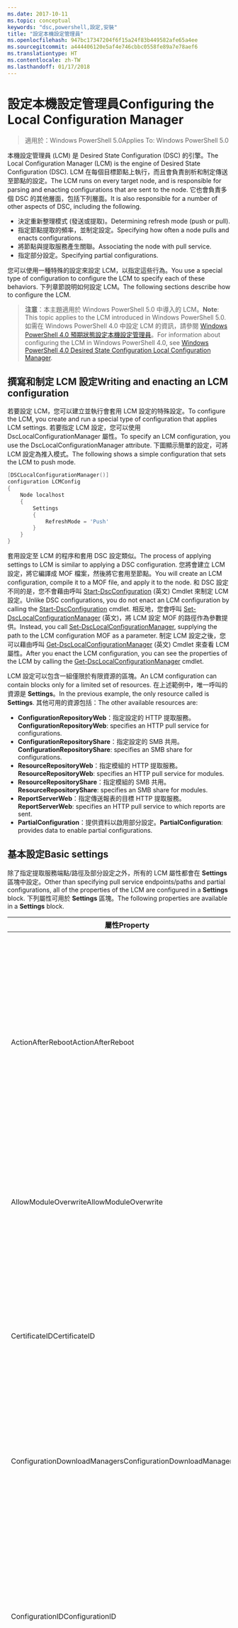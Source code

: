 ```yaml
---
ms.date: 2017-10-11
ms.topic: conceptual
keywords: "dsc,powershell,設定,安裝"
title: "設定本機設定管理員"
ms.openlocfilehash: 947bc17347204f6f15a24f83b449582afe65a4ee
ms.sourcegitcommit: a444406120e5af4e746cbbc0558fe89a7e78aef6
ms.translationtype: HT
ms.contentlocale: zh-TW
ms.lasthandoff: 01/17/2018
---
```

# <a name="configuring-the-local-configuration-manager"></a><span data-ttu-id="0868c-103">設定本機設定管理員</span><span class="sxs-lookup"><span data-stu-id="0868c-103">Configuring the Local Configuration Manager</span></span>

> <span data-ttu-id="0868c-104">適用於：Windows PowerShell 5.0</span><span class="sxs-lookup"><span data-stu-id="0868c-104">Applies To: Windows PowerShell 5.0</span></span>

<span data-ttu-id="0868c-105">本機設定管理員 (LCM) 是 Desired State Configuration (DSC) 的引擎。</span><span class="sxs-lookup"><span data-stu-id="0868c-105">The Local Configuration Manager (LCM) is the engine of Desired State Configuration (DSC).</span></span>
<span data-ttu-id="0868c-106">LCM 在每個目標節點上執行，而且會負責剖析和制定傳送至節點的設定。</span><span class="sxs-lookup"><span data-stu-id="0868c-106">The LCM runs on every target node, and is responsible for parsing and enacting configurations that are sent to the node.</span></span>
<span data-ttu-id="0868c-107">它也會負責多個 DSC 的其他層面，包括下列層面。</span><span class="sxs-lookup"><span data-stu-id="0868c-107">It is also responsible for a number of other aspects of DSC, including the following.</span></span>

- <span data-ttu-id="0868c-108">決定重新整理模式 (發送或提取)。</span><span class="sxs-lookup"><span data-stu-id="0868c-108">Determining refresh mode (push or pull).</span></span>
- <span data-ttu-id="0868c-109">指定節點提取的頻率，並制定設定。</span><span class="sxs-lookup"><span data-stu-id="0868c-109">Specifying how often a node pulls and enacts configurations.</span></span>
- <span data-ttu-id="0868c-110">將節點與提取服務產生關聯。</span><span class="sxs-lookup"><span data-stu-id="0868c-110">Associating the node with pull service.</span></span>
- <span data-ttu-id="0868c-111">指定部分設定。</span><span class="sxs-lookup"><span data-stu-id="0868c-111">Specifying partial configurations.</span></span>

<span data-ttu-id="0868c-112">您可以使用一種特殊的設定來設定 LCM，以指定這些行為。</span><span class="sxs-lookup"><span data-stu-id="0868c-112">You use a special type of configuration to configure the LCM to specify each of these behaviors.</span></span>
<span data-ttu-id="0868c-113">下列章節說明如何設定 LCM。</span><span class="sxs-lookup"><span data-stu-id="0868c-113">The following sections describe how to configure the LCM.</span></span>

> <span data-ttu-id="0868c-114">**注意**：本主題適用於 Windows PowerShell 5.0 中導入的 LCM。</span><span class="sxs-lookup"><span data-stu-id="0868c-114">**Note**: This topic applies to the LCM introduced in Windows PowerShell 5.0.</span></span>
<span data-ttu-id="0868c-115">如需在 Windows PowerShell 4.0 中設定 LCM 的資訊，請參閱 [Windows PowerShell 4.0 預期狀態設定本機設定管理員](metaconfig4.md)。</span><span class="sxs-lookup"><span data-stu-id="0868c-115">For information about configuring the LCM in Windows PowerShell 4.0, see [Windows PowerShell 4.0 Desired State Configuration Local Configuration Manager](metaconfig4.md).</span></span>

## <a name="writing-and-enacting-an-lcm-configuration"></a><span data-ttu-id="0868c-116">撰寫和制定 LCM 設定</span><span class="sxs-lookup"><span data-stu-id="0868c-116">Writing and enacting an LCM configuration</span></span>

<span data-ttu-id="0868c-117">若要設定 LCM，您可以建立並執行會套用 LCM 設定的特殊設定。</span><span class="sxs-lookup"><span data-stu-id="0868c-117">To configure the LCM, you create and run a special type of configuration that applies LCM settings.</span></span>
<span data-ttu-id="0868c-118">若要指定 LCM 設定，您可以使用 DscLocalConfigurationManager 屬性。</span><span class="sxs-lookup"><span data-stu-id="0868c-118">To specify an LCM configuration, you use the DscLocalConfigurationManager attribute.</span></span>
<span data-ttu-id="0868c-119">下圖顯示簡單的設定，可將 LCM 設定為推入模式。</span><span class="sxs-lookup"><span data-stu-id="0868c-119">The following shows a simple configuration that sets the LCM to push mode.</span></span>

```powershell
[DSCLocalConfigurationManager()]
configuration LCMConfig
{
    Node localhost
    {
        Settings
        {
            RefreshMode = 'Push'
        }
    }
}
```

<span data-ttu-id="0868c-120">套用設定至 LCM 的程序和套用 DSC 設定類似。</span><span class="sxs-lookup"><span data-stu-id="0868c-120">The process of applying settings to LCM is similar to applying a DSC configuration.</span></span>
<span data-ttu-id="0868c-121">您將會建立 LCM 設定，將它編譯成 MOF 檔案，然後將它套用至節點。</span><span class="sxs-lookup"><span data-stu-id="0868c-121">You will create an LCM configuration, compile it to a MOF file, and apply it to the node.</span></span>
<span data-ttu-id="0868c-122">和 DSC 設定不同的是，您不會藉由呼叫 [Start-DscConfiguration](https://technet.microsoft.com/en-us/library/dn521623.aspx) \(英文\) Cmdlet 來制定 LCM 設定。</span><span class="sxs-lookup"><span data-stu-id="0868c-122">Unlike DSC configurations, you do not enact an LCM configuration by calling the [Start-DscConfiguration](https://technet.microsoft.com/en-us/library/dn521623.aspx) cmdlet.</span></span>
<span data-ttu-id="0868c-123">相反地，您會呼叫 [Set-DscLocalConfigurationManager](https://technet.microsoft.com/en-us/library/dn521621.aspx) \(英文\)，將 LCM 設定 MOF 的路徑作為參數提供。</span><span class="sxs-lookup"><span data-stu-id="0868c-123">Instead, you call [Set-DscLocalConfigurationManager](https://technet.microsoft.com/en-us/library/dn521621.aspx), supplying the path to the LCM configuration MOF as a parameter.</span></span>
<span data-ttu-id="0868c-124">制定 LCM 設定之後，您可以藉由呼叫 [Get-DscLocalConfigurationManager](https://technet.microsoft.com/en-us/library/dn407378.aspx) \(英文\) Cmdlet 來查看 LCM 屬性。</span><span class="sxs-lookup"><span data-stu-id="0868c-124">After you enact the LCM configuration, you can see the properties of the LCM by calling the [Get-DscLocalConfigurationManager](https://technet.microsoft.com/en-us/library/dn407378.aspx) cmdlet.</span></span>

<span data-ttu-id="0868c-125">LCM 設定可以包含一組僅限於有限資源的區塊。</span><span class="sxs-lookup"><span data-stu-id="0868c-125">An LCM configuration can contain blocks only for a limited set of resources.</span></span>
<span data-ttu-id="0868c-126">在上述範例中，唯一呼叫的資源是 **Settings**。</span><span class="sxs-lookup"><span data-stu-id="0868c-126">In the previous example, the only resource called is **Settings**.</span></span>
<span data-ttu-id="0868c-127">其他可用的資源包括：</span><span class="sxs-lookup"><span data-stu-id="0868c-127">The other available resources are:</span></span>

* <span data-ttu-id="0868c-128">**ConfigurationRepositoryWeb**：指定設定的 HTTP 提取服務。</span><span class="sxs-lookup"><span data-stu-id="0868c-128">**ConfigurationRepositoryWeb**: specifies an HTTP pull service for configurations.</span></span>
* <span data-ttu-id="0868c-129">**ConfigurationRepositoryShare**：指定設定的 SMB 共用。</span><span class="sxs-lookup"><span data-stu-id="0868c-129">**ConfigurationRepositoryShare**: specifies an SMB share for configurations.</span></span>
* <span data-ttu-id="0868c-130">**ResourceRepositoryWeb**：指定模組的 HTTP 提取服務。</span><span class="sxs-lookup"><span data-stu-id="0868c-130">**ResourceRepositoryWeb**: specifies an HTTP pull service for modules.</span></span>
* <span data-ttu-id="0868c-131">**ResourceRepositoryShare**：指定模組的 SMB 共用。</span><span class="sxs-lookup"><span data-stu-id="0868c-131">**ResourceRepositoryShare**: specifies an SMB share for modules.</span></span>
* <span data-ttu-id="0868c-132">**ReportServerWeb**：指定傳送報表的目標 HTTP 提取服務。</span><span class="sxs-lookup"><span data-stu-id="0868c-132">**ReportServerWeb**: specifies an HTTP pull service to which reports are sent.</span></span>
* <span data-ttu-id="0868c-133">**PartialConfiguration**：提供資料以啟用部分設定。</span><span class="sxs-lookup"><span data-stu-id="0868c-133">**PartialConfiguration**: provides data to enable partial configurations.</span></span>

## <a name="basic-settings"></a><span data-ttu-id="0868c-134">基本設定</span><span class="sxs-lookup"><span data-stu-id="0868c-134">Basic settings</span></span>

<span data-ttu-id="0868c-135">除了指定提取服務端點/路徑及部分設定之外，所有的 LCM 屬性都會在 **Settings** 區塊中設定。</span><span class="sxs-lookup"><span data-stu-id="0868c-135">Other than specifying pull service endpoints/paths and partial configurations, all of the properties of the LCM are configured in a **Settings** block.</span></span>
<span data-ttu-id="0868c-136">下列屬性可用於 **Settings** 區塊。</span><span class="sxs-lookup"><span data-stu-id="0868c-136">The following properties are available in a **Settings** block.</span></span>

|  <span data-ttu-id="0868c-137">屬性</span><span class="sxs-lookup"><span data-stu-id="0868c-137">Property</span></span>  |  <span data-ttu-id="0868c-138">類型</span><span class="sxs-lookup"><span data-stu-id="0868c-138">Type</span></span>  |  <span data-ttu-id="0868c-139">描述</span><span class="sxs-lookup"><span data-stu-id="0868c-139">Description</span></span>   |
|----------- |------- |--------------- |
| <span data-ttu-id="0868c-140">ActionAfterReboot</span><span class="sxs-lookup"><span data-stu-id="0868c-140">ActionAfterReboot</span></span>| <span data-ttu-id="0868c-141">字串</span><span class="sxs-lookup"><span data-stu-id="0868c-141">string</span></span>| <span data-ttu-id="0868c-142">指定套用設定期間在重新開機後的動作。</span><span class="sxs-lookup"><span data-stu-id="0868c-142">Specifies what happens after a reboot during the application of a configuration.</span></span> <span data-ttu-id="0868c-143">可能的值為 __"ContinueConfiguration"__ 和 __"StopConfiguration"__。</span><span class="sxs-lookup"><span data-stu-id="0868c-143">The possible values are __"ContinueConfiguration"__ and __"StopConfiguration"__.</span></span> <ul><li> <span data-ttu-id="0868c-144">__ContinueConfiguration__︰機器重新開機後繼續套用目前的設定。</span><span class="sxs-lookup"><span data-stu-id="0868c-144">__ContinueConfiguration__: Continue applying the current configuration after machine reboot.</span></span> <span data-ttu-id="0868c-145">這是預設值</span><span class="sxs-lookup"><span data-stu-id="0868c-145">This is the default value</span></span></li><li><span data-ttu-id="0868c-146">__StopConfiguration__：機器重新開機後停止目前的設定。</span><span class="sxs-lookup"><span data-stu-id="0868c-146">__StopConfiguration__: Stop the current configuration after machine reboot.</span></span></li></ul>|
| <span data-ttu-id="0868c-147">AllowModuleOverwrite</span><span class="sxs-lookup"><span data-stu-id="0868c-147">AllowModuleOverwrite</span></span>| <span data-ttu-id="0868c-148">bool</span><span class="sxs-lookup"><span data-stu-id="0868c-148">bool</span></span>| <span data-ttu-id="0868c-149">若允許以自提取服務下載的新設定覆寫目標節點上的舊設定，即為 __$TRUE__。</span><span class="sxs-lookup"><span data-stu-id="0868c-149">__$TRUE__ if new configurations downloaded from the pull service are allowed to overwrite the old ones on the target node.</span></span> <span data-ttu-id="0868c-150">否則為 $FALSE。</span><span class="sxs-lookup"><span data-stu-id="0868c-150">Otherwise, $FALSE.</span></span>|
| <span data-ttu-id="0868c-151">CertificateID</span><span class="sxs-lookup"><span data-stu-id="0868c-151">CertificateID</span></span>| <span data-ttu-id="0868c-152">字串</span><span class="sxs-lookup"><span data-stu-id="0868c-152">string</span></span>| <span data-ttu-id="0868c-153">憑證指紋，用來保護在設定中傳遞的憑證。</span><span class="sxs-lookup"><span data-stu-id="0868c-153">The thumbprint of a certificate used to secure credentials passed in a configuration.</span></span> <span data-ttu-id="0868c-154">如需詳細資訊，請參閱 [Want to secure credentials in Windows PowerShell Desired State Configuration (需要保護 Windows PowerShell 預期狀態設定的憑證嗎？)](http://blogs.msdn.com/b/powershell/archive/2014/01/31/want-to-secure-credentials-in-windows-powershell-desired-state-configuration.aspx)。</span><span class="sxs-lookup"><span data-stu-id="0868c-154">For more information see [Want to secure credentials in Windows PowerShell Desired State Configuration](http://blogs.msdn.com/b/powershell/archive/2014/01/31/want-to-secure-credentials-in-windows-powershell-desired-state-configuration.aspx)?.</span></span> <br> <span data-ttu-id="0868c-155">__注意：__若使用 Azure 自動化 DSC 提取服務，系統會自動管理此設定。</span><span class="sxs-lookup"><span data-stu-id="0868c-155">__Note:__ this is managed automatically if using Azure Automation DSC pull service.</span></span>|
| <span data-ttu-id="0868c-156">ConfigurationDownloadManagers</span><span class="sxs-lookup"><span data-stu-id="0868c-156">ConfigurationDownloadManagers</span></span>| <span data-ttu-id="0868c-157">CimInstance[]</span><span class="sxs-lookup"><span data-stu-id="0868c-157">CimInstance[]</span></span>| <span data-ttu-id="0868c-158">已過時。</span><span class="sxs-lookup"><span data-stu-id="0868c-158">Obsolete.</span></span> <span data-ttu-id="0868c-159">使用 __ConfigurationRepositoryWeb__ 和 __ConfigurationRepositoryShare__ 區塊來定義設定提取服務端點。</span><span class="sxs-lookup"><span data-stu-id="0868c-159">Use __ConfigurationRepositoryWeb__ and __ConfigurationRepositoryShare__ blocks to define configuration pull service endpoints.</span></span>|
| <span data-ttu-id="0868c-160">ConfigurationID</span><span class="sxs-lookup"><span data-stu-id="0868c-160">ConfigurationID</span></span>| <span data-ttu-id="0868c-161">字串</span><span class="sxs-lookup"><span data-stu-id="0868c-161">string</span></span>| <span data-ttu-id="0868c-162">用於與較舊提取服務版本之間的回溯相容性。</span><span class="sxs-lookup"><span data-stu-id="0868c-162">For backwards compatibility with older pull service versions.</span></span> <span data-ttu-id="0868c-163">識別要從提取服務取得之設定檔的 GUID。</span><span class="sxs-lookup"><span data-stu-id="0868c-163">A GUID that identifies the configuration file to get from a pull service.</span></span> <span data-ttu-id="0868c-164">如果設定 MOF 的名稱為 ConfigurationID.mof，節點將會在提取服務上提取設定。</span><span class="sxs-lookup"><span data-stu-id="0868c-164">The node will pull configurations on the pull service if the name of the configuration MOF is named ConfigurationID.mof.</span></span><br> <span data-ttu-id="0868c-165">__注意：__如果您設定此屬性，使用 __RegistrationKey__ 向提取服務註冊節點將會無法運作。</span><span class="sxs-lookup"><span data-stu-id="0868c-165">__Note:__ If you set this property, registering the node with a pull service by using __RegistrationKey__ does not work.</span></span> <span data-ttu-id="0868c-166">如需詳細資訊，請參閱[以設定名稱設定提取用戶端](pullClientConfigNames.md)。</span><span class="sxs-lookup"><span data-stu-id="0868c-166">For more information, see [Setting up a pull client with configuration names](pullClientConfigNames.md).</span></span>|
| <span data-ttu-id="0868c-167">ConfigurationMode</span><span class="sxs-lookup"><span data-stu-id="0868c-167">ConfigurationMode</span></span>| <span data-ttu-id="0868c-168">字串</span><span class="sxs-lookup"><span data-stu-id="0868c-168">string</span></span> | <span data-ttu-id="0868c-169">指定 LCM 實際上如何將設定套用至目標節點。</span><span class="sxs-lookup"><span data-stu-id="0868c-169">Specifies how the LCM actually applies the configuration to the target nodes.</span></span> <span data-ttu-id="0868c-170">可能的值為 __"ApplyOnly"__、__"ApplyandMonitior"__ 和 __"ApplyandAutoCorrect"__。</span><span class="sxs-lookup"><span data-stu-id="0868c-170">Possible values are __"ApplyOnly"__,__"ApplyandMonitior"__, and __"ApplyandAutoCorrect"__.</span></span> <ul><li><span data-ttu-id="0868c-171">__ApplyOnly__：DSC 會套用設定，並且不執行任何進一步的動作，除非有新的設定推送至目標節點，或是從服務提取新的設定。</span><span class="sxs-lookup"><span data-stu-id="0868c-171">__ApplyOnly__: DSC applies the configuration and does nothing further unless a new configuration is pushed to the target node or when a new configuration is pulled from a service.</span></span> <span data-ttu-id="0868c-172">第一次套用新設定之後，DSC 不會檢查與先前設定狀態的偏離。</span><span class="sxs-lookup"><span data-stu-id="0868c-172">After initial application of a new configuration, DSC does not check for drift from a previously configured state.</span></span> <span data-ttu-id="0868c-173">請注意，在 __ApplyOnly__ 生效之前，DSC 不斷嘗試套用此組態，直到成功為止 。</span><span class="sxs-lookup"><span data-stu-id="0868c-173">Note that DSC will attempt to apply the configuration until it is successful before __ApplyOnly__ takes effect.</span></span> </li><li> <span data-ttu-id="0868c-174">__ApplyAndMonitor__：這是預設值。</span><span class="sxs-lookup"><span data-stu-id="0868c-174">__ApplyAndMonitor__: This is the default value.</span></span> <span data-ttu-id="0868c-175">LCM 適用於任何新的設定。</span><span class="sxs-lookup"><span data-stu-id="0868c-175">The LCM applies any new configurations.</span></span> <span data-ttu-id="0868c-176">第一次套用新設定之後，如果目標節點偏離預期狀態，則 DSC 會回報記錄中的差異。</span><span class="sxs-lookup"><span data-stu-id="0868c-176">After initial application of a new configuration, if the target node drifts from the desired state, DSC reports the discrepancy in logs.</span></span> <span data-ttu-id="0868c-177">請注意，在 __ApplyAndMonitor__ 生效之前，DSC 不斷嘗試套用此組態，直到成功為止 。</span><span class="sxs-lookup"><span data-stu-id="0868c-177">Note that DSC will attempt to apply the configuration until it is successful before __ApplyAndMonitor__ takes effect.</span></span></li><li><span data-ttu-id="0868c-178">__ApplyAndAutoCorrect__：DSC 會套用任何新的設定。</span><span class="sxs-lookup"><span data-stu-id="0868c-178">__ApplyAndAutoCorrect__: DSC applies any new configurations.</span></span> <span data-ttu-id="0868c-179">第一次套用新設定之後，如果目標節點偏離預期狀態，則 DSC 會報告記錄檔中的差異，然後重新套用目前設定。</span><span class="sxs-lookup"><span data-stu-id="0868c-179">After initial application of a new configuration, if the target node drifts from the desired state, DSC reports the discrepancy in logs, and then re-applies the current configuration.</span></span></li></ul>|
| <span data-ttu-id="0868c-180">ConfigurationModeFrequencyMins</span><span class="sxs-lookup"><span data-stu-id="0868c-180">ConfigurationModeFrequencyMins</span></span>| <span data-ttu-id="0868c-181">UInt32</span><span class="sxs-lookup"><span data-stu-id="0868c-181">UInt32</span></span>| <span data-ttu-id="0868c-182">檢查並套用目前設定的頻率 (以分鐘為單位)。</span><span class="sxs-lookup"><span data-stu-id="0868c-182">How often, in minutes, the current configuration is checked and applied.</span></span> <span data-ttu-id="0868c-183">如果 ConfigurationMode 屬性設定為 ApplyOnly，就會忽略這個屬性。</span><span class="sxs-lookup"><span data-stu-id="0868c-183">This property is ignored if the ConfigurationMode property is set to ApplyOnly.</span></span> <span data-ttu-id="0868c-184">預設值為 15。</span><span class="sxs-lookup"><span data-stu-id="0868c-184">The default value is 15.</span></span>|
| <span data-ttu-id="0868c-185">DebugMode</span><span class="sxs-lookup"><span data-stu-id="0868c-185">DebugMode</span></span>| <span data-ttu-id="0868c-186">字串</span><span class="sxs-lookup"><span data-stu-id="0868c-186">string</span></span>| <span data-ttu-id="0868c-187">可能的值為 __None__、__ForceModuleImport__ 和 __All__。</span><span class="sxs-lookup"><span data-stu-id="0868c-187">Possible values are __None__, __ForceModuleImport__, and __All__.</span></span> <ul><li><span data-ttu-id="0868c-188">設為 __None__ 會使用快取資源。</span><span class="sxs-lookup"><span data-stu-id="0868c-188">Set to __None__ to use cached resources.</span></span> <span data-ttu-id="0868c-189">這是預設，而且應該用於實際執行的案例。</span><span class="sxs-lookup"><span data-stu-id="0868c-189">This is the default and should be used in production scenarios.</span></span></li><li><span data-ttu-id="0868c-190">設為 __ForceModuleImport__，會導致 LCM 重新載入任何 DSC 資源模組，即使先前已載入這些模組並已快取。</span><span class="sxs-lookup"><span data-stu-id="0868c-190">Setting to __ForceModuleImport__, causes the LCM to reload any DSC resource modules, even if they have been previously loaded and cached.</span></span> <span data-ttu-id="0868c-191">這會影響 DSC 作業的效能，因為每個模組會在使用時重新載入。</span><span class="sxs-lookup"><span data-stu-id="0868c-191">This impacts the performance of DSC operations as each module is reloaded on use.</span></span> <span data-ttu-id="0868c-192">通常會在為資源偵錯時使用此值</span><span class="sxs-lookup"><span data-stu-id="0868c-192">Typically you would use this value while debugging a resource</span></span></li><li><span data-ttu-id="0868c-193">在這一版本中，__All__ 與 __ForceModuleImport__ 相同</span><span class="sxs-lookup"><span data-stu-id="0868c-193">In this release, __All__ is same as __ForceModuleImport__</span></span></li></ul> |
| <span data-ttu-id="0868c-194">RebootNodeIfNeeded</span><span class="sxs-lookup"><span data-stu-id="0868c-194">RebootNodeIfNeeded</span></span>| <span data-ttu-id="0868c-195">bool</span><span class="sxs-lookup"><span data-stu-id="0868c-195">bool</span></span>| <span data-ttu-id="0868c-196">在套用需要重新開機的設定之後，請將此設為 __$true__ 以自動重新啟動節點。</span><span class="sxs-lookup"><span data-stu-id="0868c-196">Set this to __$true__ to automatically reboot the node after a configuration that requires reboot is applied.</span></span> <span data-ttu-id="0868c-197">否則，您將必須手動重新啟動任何設定所需的節點。</span><span class="sxs-lookup"><span data-stu-id="0868c-197">Otherwise, you will have to manually reboot the node for any configuration that requires it.</span></span> <span data-ttu-id="0868c-198">預設值為 __$false__。</span><span class="sxs-lookup"><span data-stu-id="0868c-198">The default value is __$false__.</span></span> <span data-ttu-id="0868c-199">若要在重新啟動條件是由 DSC 以外的項目 (例如 Windows Installer) 所制定的情況下使用此設定，請將此設定與 [xPendingReboot](https://github.com/powershell/xpendingreboot) \(英文\) 模組結合。</span><span class="sxs-lookup"><span data-stu-id="0868c-199">To use this setting when a reboot condition is enacted by something other than DSC (such as Windows Installer), combine this setting with the [xPendingReboot](https://github.com/powershell/xpendingreboot) module.</span></span>|
| <span data-ttu-id="0868c-200">RefreshMode</span><span class="sxs-lookup"><span data-stu-id="0868c-200">RefreshMode</span></span>| <span data-ttu-id="0868c-201">字串</span><span class="sxs-lookup"><span data-stu-id="0868c-201">string</span></span>| <span data-ttu-id="0868c-202">指定 LCM 取得設定的方式。</span><span class="sxs-lookup"><span data-stu-id="0868c-202">Specifies how the LCM gets configurations.</span></span> <span data-ttu-id="0868c-203">可能的值為 __"Disabled"__、__"Push"__ 和 __"Pull"__。</span><span class="sxs-lookup"><span data-stu-id="0868c-203">The possible values are __"Disabled"__, __"Push"__, and __"Pull"__.</span></span> <ul><li><span data-ttu-id="0868c-204">__Disabled__：會為此節點停用 DSC 設定。</span><span class="sxs-lookup"><span data-stu-id="0868c-204">__Disabled__: DSC configurations are disabled for this node.</span></span></li><li> <span data-ttu-id="0868c-205">__Push__：藉由呼叫 [Start-DscConfiguration](https://technet.microsoft.com/en-us/library/dn521623.aspx) Cmdlet 啟動設定。</span><span class="sxs-lookup"><span data-stu-id="0868c-205">__Push__: Configurations are initiated by calling the [Start-DscConfiguration](https://technet.microsoft.com/en-us/library/dn521623.aspx) cmdlet.</span></span> <span data-ttu-id="0868c-206">設定會立即套用至節點。</span><span class="sxs-lookup"><span data-stu-id="0868c-206">The configuration is applied immediately to the node.</span></span> <span data-ttu-id="0868c-207">這是預設值。</span><span class="sxs-lookup"><span data-stu-id="0868c-207">This is the default value.</span></span></li><li><span data-ttu-id="0868c-208">__Pull__：節點設定為定期檢查來自提取服務或 SMB 路徑的設定。</span><span class="sxs-lookup"><span data-stu-id="0868c-208">__Pull:__ The node is configured to regularly check for configurations from a pull service or SMB path.</span></span> <span data-ttu-id="0868c-209">如果這個屬性設為 __Pull__，您必須在 __ConfigurationRepositoryWeb__ 或 __ConfigurationRepositoryShare__ 區塊中指定 HTTP (服務) 或 SMB (共用) 路徑。</span><span class="sxs-lookup"><span data-stu-id="0868c-209">If this property is set to __Pull__, you must specify an HTTP (service) or SMB (share) path in a __ConfigurationRepositoryWeb__ or __ConfigurationRepositoryShare__ block.</span></span></li></ul>|
| <span data-ttu-id="0868c-210">RefreshFrequencyMins</span><span class="sxs-lookup"><span data-stu-id="0868c-210">RefreshFrequencyMins</span></span>| <span data-ttu-id="0868c-211">Uint32</span><span class="sxs-lookup"><span data-stu-id="0868c-211">Uint32</span></span>| <span data-ttu-id="0868c-212">LCM 檢查提取服務以取得更新設定的時間間隔 (以分鐘為單位)。</span><span class="sxs-lookup"><span data-stu-id="0868c-212">The time interval, in minutes, at which the LCM checks a pull service to get updated configurations.</span></span> <span data-ttu-id="0868c-213">如果 LCM 未在提取模式下設定，就會忽略此值。</span><span class="sxs-lookup"><span data-stu-id="0868c-213">This value is ignored if the LCM is not configured in pull mode.</span></span> <span data-ttu-id="0868c-214">預設值為 30。</span><span class="sxs-lookup"><span data-stu-id="0868c-214">The default value is 30.</span></span>|
| <span data-ttu-id="0868c-215">ReportManagers</span><span class="sxs-lookup"><span data-stu-id="0868c-215">ReportManagers</span></span>| <span data-ttu-id="0868c-216">CimInstance[]</span><span class="sxs-lookup"><span data-stu-id="0868c-216">CimInstance[]</span></span>| <span data-ttu-id="0868c-217">已過時。</span><span class="sxs-lookup"><span data-stu-id="0868c-217">Obsolete.</span></span> <span data-ttu-id="0868c-218">使用 __ReportServerWeb__ 區塊來定義傳送報表資料至提取服務的端點。</span><span class="sxs-lookup"><span data-stu-id="0868c-218">Use __ReportServerWeb__ blocks to define an endpoint to send reporting data to a pull service.</span></span>|
| <span data-ttu-id="0868c-219">ResourceModuleManagers</span><span class="sxs-lookup"><span data-stu-id="0868c-219">ResourceModuleManagers</span></span>| <span data-ttu-id="0868c-220">CimInstance[]</span><span class="sxs-lookup"><span data-stu-id="0868c-220">CimInstance[]</span></span>| <span data-ttu-id="0868c-221">已過時。</span><span class="sxs-lookup"><span data-stu-id="0868c-221">Obsolete.</span></span> <span data-ttu-id="0868c-222">使用 __ResourceRepositoryWeb__ 和 __ResourceRepositoryShare__ 區塊來個別定義提取服務 HTTP 端點或 SMB 路徑。</span><span class="sxs-lookup"><span data-stu-id="0868c-222">Use __ResourceRepositoryWeb__ and __ResourceRepositoryShare__ blocks to define pull service HTTP endpoints or SMB paths, respectively.</span></span>|
| <span data-ttu-id="0868c-223">PartialConfigurations</span><span class="sxs-lookup"><span data-stu-id="0868c-223">PartialConfigurations</span></span>| <span data-ttu-id="0868c-224">CimInstance</span><span class="sxs-lookup"><span data-stu-id="0868c-224">CimInstance</span></span>| <span data-ttu-id="0868c-225">未實作。</span><span class="sxs-lookup"><span data-stu-id="0868c-225">Not implemented.</span></span> <span data-ttu-id="0868c-226">請勿使用。</span><span class="sxs-lookup"><span data-stu-id="0868c-226">Do not use.</span></span>|
| <span data-ttu-id="0868c-227">StatusRetentionTimeInDays</span><span class="sxs-lookup"><span data-stu-id="0868c-227">StatusRetentionTimeInDays</span></span> | <span data-ttu-id="0868c-228">UInt32</span><span class="sxs-lookup"><span data-stu-id="0868c-228">UInt32</span></span>| <span data-ttu-id="0868c-229">LCM 會保留目前設定狀態的天數。</span><span class="sxs-lookup"><span data-stu-id="0868c-229">The number of days the LCM keeps the status of the current configuration.</span></span>|

## <a name="pull-service"></a><span data-ttu-id="0868c-230">提取服務</span><span class="sxs-lookup"><span data-stu-id="0868c-230">Pull service</span></span>

<span data-ttu-id="0868c-231">DSC 設定允許透過針對遠端位置提取設定和模組及發佈報表資料來管理節點。</span><span class="sxs-lookup"><span data-stu-id="0868c-231">DSC settings allow a node to be managed by pulling configurations and modules, and publishing reporting data, to a remote location.</span></span>
<span data-ttu-id="0868c-232">目前針對提取服務的選項包括：</span><span class="sxs-lookup"><span data-stu-id="0868c-232">The current options for pull service include:</span></span>

- <span data-ttu-id="0868c-233">Azure 自動化 Desired State Configuration 服務</span><span class="sxs-lookup"><span data-stu-id="0868c-233">Azure Automation Desired State Configuration service</span></span>
- <span data-ttu-id="0868c-234">在 Windows Server 上執行的提取服務執行個體</span><span class="sxs-lookup"><span data-stu-id="0868c-234">A pull service instance running on Windows Server</span></span>
- <span data-ttu-id="0868c-235">SMB 共用 (不支援發佈報表資料)</span><span class="sxs-lookup"><span data-stu-id="0868c-235">An SMB share (does not support publishing reporting data)</span></span>

<span data-ttu-id="0868c-236">LCM 設定支援定義下列提取服務端點類型：</span><span class="sxs-lookup"><span data-stu-id="0868c-236">LCM configuration supports defining the following types of pull service endpoints:</span></span>

- <span data-ttu-id="0868c-237">**設定伺服器**：DSC 設定的儲存機制。</span><span class="sxs-lookup"><span data-stu-id="0868c-237">**Configuration server**: A repository for DSC configurations.</span></span> <span data-ttu-id="0868c-238">使用 **ConfigurationRepositoryWeb** (適用於 Web 伺服器) 和 **ConfigurationRepositoryShare** (適用於 SMB 伺服器) 區塊來定義設定伺服器。</span><span class="sxs-lookup"><span data-stu-id="0868c-238">Define configuration servers by using **ConfigurationRepositoryWeb** (for web-based servers) and **ConfigurationRepositoryShare** (for SMB-based servers) blocks.</span></span>
- <span data-ttu-id="0868c-239">**資源伺服器**：封裝成 PowerShell 模組的 DSC 資源存放庫。</span><span class="sxs-lookup"><span data-stu-id="0868c-239">**Resource server**: A repository for DSC resources, packaged as PowerShell modules.</span></span> <span data-ttu-id="0868c-240">使用 **ResourceRepositoryWeb** (適用於 Web 伺服器) 和 **ResourceRepositoryShare** (適用於 SMB 伺服器) 區塊來定義資源伺服器。</span><span class="sxs-lookup"><span data-stu-id="0868c-240">Define resource servers by using **ResourceRepositoryWeb** (for web-based servers) and **ResourceRepositoryShare** (for SMB-based servers) blocks.</span></span>
- <span data-ttu-id="0868c-241">**報表伺服器**：DSC 傳送報表資料的目標服務。</span><span class="sxs-lookup"><span data-stu-id="0868c-241">**Report server**: A service that DSC sends report data to.</span></span> <span data-ttu-id="0868c-242">使用 **ReportServerWeb** 區塊來定義報表伺服器。</span><span class="sxs-lookup"><span data-stu-id="0868c-242">Define report servers by using **ReportServerWeb** blocks.</span></span> <span data-ttu-id="0868c-243">報表伺服器必須是 Web 服務。</span><span class="sxs-lookup"><span data-stu-id="0868c-243">A report server must be a web service.</span></span>

<span data-ttu-id="0868c-244">**建議的解決方案** (也是具有最多可用功能的選項) 是 [Azure 自動化 DSC](https://docs.microsoft.com/en-us/azure/automation/automation-dsc-getting-started)。</span><span class="sxs-lookup"><span data-stu-id="0868c-244">**The recommended solution**, and the option with the most features available, is [Azure Automation DSC](https://docs.microsoft.com/en-us/azure/automation/automation-dsc-getting-started).</span></span>

<span data-ttu-id="0868c-245">Azure 服務可以管理私人資料中心內部部署的節點，或是如 Azure 和 AWS 等公用雲端中的節點。</span><span class="sxs-lookup"><span data-stu-id="0868c-245">The Azure service can manage nodes on-premises in private datacenters, or in public clouds such as Azure and AWS.</span></span>
<span data-ttu-id="0868c-246">針對伺服器無法直接連線至網際網路的私人環境，請考慮將輸出流量限制在發佈的 Azure IP 範圍內 (請參閱 [Azure 資料中心 IP 範圍](https://www.microsoft.com/en-us/download/details.aspx?id=41653) \(英文\))。</span><span class="sxs-lookup"><span data-stu-id="0868c-246">For private environments where servers cannot directly connect to the Internet, consider limiting outbound traffic to only the published Azure IP range (see [Azure Datacenter IP Ranges](https://www.microsoft.com/en-us/download/details.aspx?id=41653)).</span></span>

<span data-ttu-id="0868c-247">目前無法在 Windows Server 上的提取服務中使用的線上服務功能包括：</span><span class="sxs-lookup"><span data-stu-id="0868c-247">Features of the online service that are not currently available in the pull service on Windows Server include:</span></span>
- <span data-ttu-id="0868c-248">系統會在傳輸和靜止期間加密所有資料</span><span class="sxs-lookup"><span data-stu-id="0868c-248">All data is encrypted in transit and at rest</span></span>
- <span data-ttu-id="0868c-249">系統會自動建立和管理用戶端憑證</span><span class="sxs-lookup"><span data-stu-id="0868c-249">Client certificates are created and managed automatically</span></span>
- <span data-ttu-id="0868c-250">用於集中管理[密碼/認證](https://docs.microsoft.com/en-us/azure/automation/automation-credentials)，或是如伺服器名稱或連接字串等[變數](https://docs.microsoft.com/en-us/azure/automation/automation-variables)的祕密存放區</span><span class="sxs-lookup"><span data-stu-id="0868c-250">Secrets store for centrally managing [passwords/credentials](https://docs.microsoft.com/en-us/azure/automation/automation-credentials), or [variables](https://docs.microsoft.com/en-us/azure/automation/automation-variables) such as server names or connection strings</span></span>
- <span data-ttu-id="0868c-251">集中管理節點 [LCM 設定](metaConfig.md#basic-settings)</span><span class="sxs-lookup"><span data-stu-id="0868c-251">Centrally manage node [LCM configuration](metaConfig.md#basic-settings)</span></span>
- <span data-ttu-id="0868c-252">集中將設定指派給用戶端節點</span><span class="sxs-lookup"><span data-stu-id="0868c-252">Centrally assign configurations to client nodes</span></span>
- <span data-ttu-id="0868c-253">在設定變更抵達生產環境之前，先將它發行至「金絲雀群組」以進行測試</span><span class="sxs-lookup"><span data-stu-id="0868c-253">Release configuration changes to "canary groups" for testing before reaching production</span></span>
- <span data-ttu-id="0868c-254">圖形化報告</span><span class="sxs-lookup"><span data-stu-id="0868c-254">Graphical reporting</span></span>
  - <span data-ttu-id="0868c-255">以 DSC 資源細微度層級提供的狀態詳細資料</span><span class="sxs-lookup"><span data-stu-id="0868c-255">Status detail at the DSC resource level of granularity</span></span>
  - <span data-ttu-id="0868c-256">來自用戶端電腦的詳細資訊錯誤訊息以供進行疑難排解</span><span class="sxs-lookup"><span data-stu-id="0868c-256">Verbose error messages from client machines for troubleshooting</span></span>
- <span data-ttu-id="0868c-257">[與 Azure Log Analytics 整合](https://docs.microsoft.com/en-us/azure/automation/automation-dsc-diagnostics)以取得警示功能、自動化工作、針對報告及警示的 Android/iOS 應用程式</span><span class="sxs-lookup"><span data-stu-id="0868c-257">[Integration with Azure Log Analytics](https://docs.microsoft.com/en-us/azure/automation/automation-dsc-diagnostics) for alerting, automated tasks, Android/iOS app for reporting and alerting</span></span>

<span data-ttu-id="0868c-258">此外，如需在 Windows Server 上設定及使用 HTTP 提取服務的相關資訊，請參閱[設定 DSC 提取伺服器](pullServer.md)。</span><span class="sxs-lookup"><span data-stu-id="0868c-258">Alternatively, for information about setting up and using HTTP pull service on Windows Server, see [Setting up a DSC pull server](pullServer.md).</span></span>
<span data-ttu-id="0868c-259">請注意，這是個有限的實作，僅具儲存設定/模組並將報表資料擷取至本機資料庫的基本功能。</span><span class="sxs-lookup"><span data-stu-id="0868c-259">Please be advised that it is a limited implementation with only basic capabilities of storing configurations/modules and capturing report data in to a local database.</span></span>

## <a name="configuration-server-blocks"></a><span data-ttu-id="0868c-260">設定伺服器區塊</span><span class="sxs-lookup"><span data-stu-id="0868c-260">Configuration server blocks</span></span>

<span data-ttu-id="0868c-261">若要定義 Web 設定伺服器，請建立 **ConfigurationRepositoryWeb** 區塊。</span><span class="sxs-lookup"><span data-stu-id="0868c-261">To define a web-based configuration server, you create a **ConfigurationRepositoryWeb** block.</span></span>
<span data-ttu-id="0868c-262">**ConfigurationRepositoryWeb** 定義下列屬性。</span><span class="sxs-lookup"><span data-stu-id="0868c-262">A **ConfigurationRepositoryWeb** defines the following properties.</span></span>

|<span data-ttu-id="0868c-263">屬性</span><span class="sxs-lookup"><span data-stu-id="0868c-263">Property</span></span>|<span data-ttu-id="0868c-264">類型</span><span class="sxs-lookup"><span data-stu-id="0868c-264">Type</span></span>|<span data-ttu-id="0868c-265">描述</span><span class="sxs-lookup"><span data-stu-id="0868c-265">Description</span></span>|
|---|---|---|
|<span data-ttu-id="0868c-266">AllowUnsecureConnection</span><span class="sxs-lookup"><span data-stu-id="0868c-266">AllowUnsecureConnection</span></span>|<span data-ttu-id="0868c-267">bool</span><span class="sxs-lookup"><span data-stu-id="0868c-267">bool</span></span>|<span data-ttu-id="0868c-268">設為 **$TRUE** 即允許從節點到伺服器的未經驗證連線。</span><span class="sxs-lookup"><span data-stu-id="0868c-268">Set to **$TRUE** to allow connections from the node to the server without authentication.</span></span> <span data-ttu-id="0868c-269">設為 **$FALSE** 表示需要驗證。</span><span class="sxs-lookup"><span data-stu-id="0868c-269">Set to **$FALSE** to require authentication.</span></span>|
|<span data-ttu-id="0868c-270">CertificateID</span><span class="sxs-lookup"><span data-stu-id="0868c-270">CertificateID</span></span>|<span data-ttu-id="0868c-271">字串</span><span class="sxs-lookup"><span data-stu-id="0868c-271">string</span></span>|<span data-ttu-id="0868c-272">用來向伺服器驗證的憑證指紋。</span><span class="sxs-lookup"><span data-stu-id="0868c-272">The thumbprint of a certificate used to authenticate to the server.</span></span>|
|<span data-ttu-id="0868c-273">ConfigurationNames</span><span class="sxs-lookup"><span data-stu-id="0868c-273">ConfigurationNames</span></span>|<span data-ttu-id="0868c-274">String[]</span><span class="sxs-lookup"><span data-stu-id="0868c-274">String[]</span></span>|<span data-ttu-id="0868c-275">要由目標節點提取之設定名稱的陣列。</span><span class="sxs-lookup"><span data-stu-id="0868c-275">An array of names of configurations to be pulled by the target node.</span></span> <span data-ttu-id="0868c-276">僅有在使用 **RegistrationKey** 向提取服務註冊節點時，才會使用這些設定。</span><span class="sxs-lookup"><span data-stu-id="0868c-276">These are used only if the node is registered with the pull service by using a **RegistrationKey**.</span></span> <span data-ttu-id="0868c-277">如需詳細資訊，請參閱[以設定名稱設定提取用戶端](pullClientConfigNames.md)。</span><span class="sxs-lookup"><span data-stu-id="0868c-277">For more information, see [Setting up a pull client with configuration names](pullClientConfigNames.md).</span></span>|
|<span data-ttu-id="0868c-278">RegistrationKey</span><span class="sxs-lookup"><span data-stu-id="0868c-278">RegistrationKey</span></span>|<span data-ttu-id="0868c-279">字串</span><span class="sxs-lookup"><span data-stu-id="0868c-279">string</span></span>|<span data-ttu-id="0868c-280">向提取服務註冊節點的 GUID。</span><span class="sxs-lookup"><span data-stu-id="0868c-280">A GUID that registers the node with the pull service.</span></span> <span data-ttu-id="0868c-281">如需詳細資訊，請參閱[以設定名稱設定提取用戶端](pullClientConfigNames.md)。</span><span class="sxs-lookup"><span data-stu-id="0868c-281">For more information, see [Setting up a pull client with configuration names](pullClientConfigNames.md).</span></span>|
|<span data-ttu-id="0868c-282">ServerURL</span><span class="sxs-lookup"><span data-stu-id="0868c-282">ServerURL</span></span>|<span data-ttu-id="0868c-283">字串</span><span class="sxs-lookup"><span data-stu-id="0868c-283">string</span></span>|<span data-ttu-id="0868c-284">設定服務的 URL。</span><span class="sxs-lookup"><span data-stu-id="0868c-284">The URL of the configuration service.</span></span>|

<span data-ttu-id="0868c-285">如需能簡化針對內部部署節點設定 ConfigurationRepositoryWeb 值的範例指令碼，請參閱[產生 DSC 中繼設定](https://docs.microsoft.com/en-us/azure/automation/automation-dsc-onboarding#generating-dsc-metaconfigurations)</span><span class="sxs-lookup"><span data-stu-id="0868c-285">An example script to simplify configuring the ConfigurationRepositoryWeb value for on-premises nodes is available - see [Generating DSC metaconfigurations](https://docs.microsoft.com/en-us/azure/automation/automation-dsc-onboarding#generating-dsc-metaconfigurations)</span></span>

<span data-ttu-id="0868c-286">若要定義 SMB 設定伺服器，請建立 **ConfigurationRepositoryShare** 區塊。</span><span class="sxs-lookup"><span data-stu-id="0868c-286">To define an SMB-based configuration server, you create a **ConfigurationRepositoryShare** block.</span></span>
<span data-ttu-id="0868c-287">**ConfigurationRepositoryShare** 定義下列屬性。</span><span class="sxs-lookup"><span data-stu-id="0868c-287">A **ConfigurationRepositoryShare** defines the following properties.</span></span>

|<span data-ttu-id="0868c-288">屬性</span><span class="sxs-lookup"><span data-stu-id="0868c-288">Property</span></span>|<span data-ttu-id="0868c-289">類型</span><span class="sxs-lookup"><span data-stu-id="0868c-289">Type</span></span>|<span data-ttu-id="0868c-290">描述</span><span class="sxs-lookup"><span data-stu-id="0868c-290">Description</span></span>|
|---|---|---|
|<span data-ttu-id="0868c-291">認證</span><span class="sxs-lookup"><span data-stu-id="0868c-291">Credential</span></span>|<span data-ttu-id="0868c-292">MSFT_Credential</span><span class="sxs-lookup"><span data-stu-id="0868c-292">MSFT_Credential</span></span>|<span data-ttu-id="0868c-293">用來向 SMB 驗證的認證。</span><span class="sxs-lookup"><span data-stu-id="0868c-293">The credential used to authenticate to the SMB share.</span></span>|
|<span data-ttu-id="0868c-294">SourcePath</span><span class="sxs-lookup"><span data-stu-id="0868c-294">SourcePath</span></span>|<span data-ttu-id="0868c-295">字串</span><span class="sxs-lookup"><span data-stu-id="0868c-295">string</span></span>|<span data-ttu-id="0868c-296">SMB 共用的路徑。</span><span class="sxs-lookup"><span data-stu-id="0868c-296">The path of the SMB share.</span></span>|

## <a name="resource-server-blocks"></a><span data-ttu-id="0868c-297">資源伺服器區塊</span><span class="sxs-lookup"><span data-stu-id="0868c-297">Resource server blocks</span></span>

<span data-ttu-id="0868c-298">若要定義 Web 資源伺服器，請建立 **ResourceRepositoryWeb** 區塊。</span><span class="sxs-lookup"><span data-stu-id="0868c-298">To define a web-based resource server, you create a **ResourceRepositoryWeb** block.</span></span>
<span data-ttu-id="0868c-299">**ResourceRepositoryWeb** 定義下列屬性。</span><span class="sxs-lookup"><span data-stu-id="0868c-299">A **ResourceRepositoryWeb** defines the following properties.</span></span>

|<span data-ttu-id="0868c-300">屬性</span><span class="sxs-lookup"><span data-stu-id="0868c-300">Property</span></span>|<span data-ttu-id="0868c-301">類型</span><span class="sxs-lookup"><span data-stu-id="0868c-301">Type</span></span>|<span data-ttu-id="0868c-302">描述</span><span class="sxs-lookup"><span data-stu-id="0868c-302">Description</span></span>|
|---|---|---|
|<span data-ttu-id="0868c-303">AllowUnsecureConnection</span><span class="sxs-lookup"><span data-stu-id="0868c-303">AllowUnsecureConnection</span></span>|<span data-ttu-id="0868c-304">bool</span><span class="sxs-lookup"><span data-stu-id="0868c-304">bool</span></span>|<span data-ttu-id="0868c-305">設為 **$TRUE** 即允許從節點到伺服器的未經驗證連線。</span><span class="sxs-lookup"><span data-stu-id="0868c-305">Set to **$TRUE** to allow connections from the node to the server without authentication.</span></span> <span data-ttu-id="0868c-306">設為 **$FALSE** 表示需要驗證。</span><span class="sxs-lookup"><span data-stu-id="0868c-306">Set to **$FALSE** to require authentication.</span></span>|
|<span data-ttu-id="0868c-307">CertificateID</span><span class="sxs-lookup"><span data-stu-id="0868c-307">CertificateID</span></span>|<span data-ttu-id="0868c-308">字串</span><span class="sxs-lookup"><span data-stu-id="0868c-308">string</span></span>|<span data-ttu-id="0868c-309">用來向伺服器驗證的憑證指紋。</span><span class="sxs-lookup"><span data-stu-id="0868c-309">The thumbprint of a certificate used to authenticate to the server.</span></span>|
|<span data-ttu-id="0868c-310">RegistrationKey</span><span class="sxs-lookup"><span data-stu-id="0868c-310">RegistrationKey</span></span>|<span data-ttu-id="0868c-311">字串</span><span class="sxs-lookup"><span data-stu-id="0868c-311">string</span></span>|<span data-ttu-id="0868c-312">向提取服務識別節點的 GUID。</span><span class="sxs-lookup"><span data-stu-id="0868c-312">A GUID that identifies the node to the pull service.</span></span>|
|<span data-ttu-id="0868c-313">ServerURL</span><span class="sxs-lookup"><span data-stu-id="0868c-313">ServerURL</span></span>|<span data-ttu-id="0868c-314">字串</span><span class="sxs-lookup"><span data-stu-id="0868c-314">string</span></span>|<span data-ttu-id="0868c-315">設定伺服器的 URL。</span><span class="sxs-lookup"><span data-stu-id="0868c-315">The URL of the configuration server.</span></span>|

<span data-ttu-id="0868c-316">如需能簡化針對內部部署節點設定 ResourceRepositoryWeb 值的範例指令碼，請參閱[產生 DSC 中繼設定](https://docs.microsoft.com/en-us/azure/automation/automation-dsc-onboarding#generating-dsc-metaconfigurations)</span><span class="sxs-lookup"><span data-stu-id="0868c-316">An example script to simplify configuring the ResourceRepositoryWeb value for on-premises nodes is available - see [Generating DSC metaconfigurations](https://docs.microsoft.com/en-us/azure/automation/automation-dsc-onboarding#generating-dsc-metaconfigurations)</span></span>

<span data-ttu-id="0868c-317">若要定義 SMB 資源伺服器，請建立 **ResourceRepositoryShare** 區塊。</span><span class="sxs-lookup"><span data-stu-id="0868c-317">To define an SMB-based resource server, you create a **ResourceRepositoryShare** block.</span></span>
<span data-ttu-id="0868c-318">**ResourceRepositoryShare** 定義下列屬性。</span><span class="sxs-lookup"><span data-stu-id="0868c-318">**ResourceRepositoryShare** defines the following properties.</span></span>

|<span data-ttu-id="0868c-319">屬性</span><span class="sxs-lookup"><span data-stu-id="0868c-319">Property</span></span>|<span data-ttu-id="0868c-320">類型</span><span class="sxs-lookup"><span data-stu-id="0868c-320">Type</span></span>|<span data-ttu-id="0868c-321">描述</span><span class="sxs-lookup"><span data-stu-id="0868c-321">Description</span></span>|
|---|---|---|
|<span data-ttu-id="0868c-322">認證</span><span class="sxs-lookup"><span data-stu-id="0868c-322">Credential</span></span>|<span data-ttu-id="0868c-323">MSFT_Credential</span><span class="sxs-lookup"><span data-stu-id="0868c-323">MSFT_Credential</span></span>|<span data-ttu-id="0868c-324">用來向 SMB 驗證的認證。</span><span class="sxs-lookup"><span data-stu-id="0868c-324">The credential used to authenticate to the SMB share.</span></span> <span data-ttu-id="0868c-325">如需傳遞認證的範例，請參閱[設定 SMB DSC 提取伺服器](pullServerSMB.md)</span><span class="sxs-lookup"><span data-stu-id="0868c-325">For an example of passing credentials, see [Setting up a DSC SMB pull server](pullServerSMB.md)</span></span>|
|<span data-ttu-id="0868c-326">SourcePath</span><span class="sxs-lookup"><span data-stu-id="0868c-326">SourcePath</span></span>|<span data-ttu-id="0868c-327">字串</span><span class="sxs-lookup"><span data-stu-id="0868c-327">string</span></span>|<span data-ttu-id="0868c-328">SMB 共用的路徑。</span><span class="sxs-lookup"><span data-stu-id="0868c-328">The path of the SMB share.</span></span>|

## <a name="report-server-blocks"></a><span data-ttu-id="0868c-329">報表伺服器區塊</span><span class="sxs-lookup"><span data-stu-id="0868c-329">Report server blocks</span></span>

<span data-ttu-id="0868c-330">若要定義報表伺服器，請建立 **ReportServerWeb** 區塊。</span><span class="sxs-lookup"><span data-stu-id="0868c-330">To define a report server, you create a **ReportServerWeb** block.</span></span>
<span data-ttu-id="0868c-331">報表伺服器角色並不相容於以 SMB 為基礎的提取服務。</span><span class="sxs-lookup"><span data-stu-id="0868c-331">The report server role is not compatible with SMB based pull service.</span></span>
<span data-ttu-id="0868c-332">**ReportServerWeb** 定義下列屬性。</span><span class="sxs-lookup"><span data-stu-id="0868c-332">**ReportServerWeb** defines the following properties.</span></span>

|<span data-ttu-id="0868c-333">屬性</span><span class="sxs-lookup"><span data-stu-id="0868c-333">Property</span></span>|<span data-ttu-id="0868c-334">類型</span><span class="sxs-lookup"><span data-stu-id="0868c-334">Type</span></span>|<span data-ttu-id="0868c-335">描述</span><span class="sxs-lookup"><span data-stu-id="0868c-335">Description</span></span>|
|---|---|---|
|<span data-ttu-id="0868c-336">AllowUnsecureConnection</span><span class="sxs-lookup"><span data-stu-id="0868c-336">AllowUnsecureConnection</span></span>|<span data-ttu-id="0868c-337">bool</span><span class="sxs-lookup"><span data-stu-id="0868c-337">bool</span></span>|<span data-ttu-id="0868c-338">設為 **$TRUE** 即允許從節點到伺服器的未經驗證連線。</span><span class="sxs-lookup"><span data-stu-id="0868c-338">Set to **$TRUE** to allow connections from the node to the server without authentication.</span></span> <span data-ttu-id="0868c-339">設為 **$FALSE** 表示需要驗證。</span><span class="sxs-lookup"><span data-stu-id="0868c-339">Set to **$FALSE** to require authentication.</span></span>|
|<span data-ttu-id="0868c-340">CertificateID</span><span class="sxs-lookup"><span data-stu-id="0868c-340">CertificateID</span></span>|<span data-ttu-id="0868c-341">字串</span><span class="sxs-lookup"><span data-stu-id="0868c-341">string</span></span>|<span data-ttu-id="0868c-342">用來向伺服器驗證的憑證指紋。</span><span class="sxs-lookup"><span data-stu-id="0868c-342">The thumbprint of a certificate used to authenticate to the server.</span></span>|
|<span data-ttu-id="0868c-343">RegistrationKey</span><span class="sxs-lookup"><span data-stu-id="0868c-343">RegistrationKey</span></span>|<span data-ttu-id="0868c-344">字串</span><span class="sxs-lookup"><span data-stu-id="0868c-344">string</span></span>|<span data-ttu-id="0868c-345">向提取服務識別節點的 GUID。</span><span class="sxs-lookup"><span data-stu-id="0868c-345">A GUID that identifies the node to the pull service.</span></span>|
|<span data-ttu-id="0868c-346">ServerURL</span><span class="sxs-lookup"><span data-stu-id="0868c-346">ServerURL</span></span>|<span data-ttu-id="0868c-347">字串</span><span class="sxs-lookup"><span data-stu-id="0868c-347">string</span></span>|<span data-ttu-id="0868c-348">設定伺服器的 URL。</span><span class="sxs-lookup"><span data-stu-id="0868c-348">The URL of the configuration server.</span></span>|

<span data-ttu-id="0868c-349">如需能簡化針對內部部署節點設定 ReportServerWeb 值的範例指令碼，請參閱[產生 DSC 中繼設定](https://docs.microsoft.com/en-us/azure/automation/automation-dsc-onboarding#generating-dsc-metaconfigurations)</span><span class="sxs-lookup"><span data-stu-id="0868c-349">An example script to simplify configuring the ReportServerWeb value for on-premises nodes is available - see [Generating DSC metaconfigurations](https://docs.microsoft.com/en-us/azure/automation/automation-dsc-onboarding#generating-dsc-metaconfigurations)</span></span>

## <a name="partial-configurations"></a><span data-ttu-id="0868c-350">部分設定</span><span class="sxs-lookup"><span data-stu-id="0868c-350">Partial configurations</span></span>

<span data-ttu-id="0868c-351">若要定義部分設定，請建立 **PartialConfiguration** 區塊。</span><span class="sxs-lookup"><span data-stu-id="0868c-351">To define a partial configuration, you create a **PartialConfiguration** block.</span></span>
<span data-ttu-id="0868c-352">如需部分設定的詳細資訊，請參閱 [DSC 部分設定](partialConfigs.md)。</span><span class="sxs-lookup"><span data-stu-id="0868c-352">For more information about partial configurations, see [DSC Partial configurations](partialConfigs.md).</span></span>
<span data-ttu-id="0868c-353">**PartialConfiguration** 定義下列屬性。</span><span class="sxs-lookup"><span data-stu-id="0868c-353">**PartialConfiguration** defines the following properties.</span></span>

|<span data-ttu-id="0868c-354">屬性</span><span class="sxs-lookup"><span data-stu-id="0868c-354">Property</span></span>|<span data-ttu-id="0868c-355">類型</span><span class="sxs-lookup"><span data-stu-id="0868c-355">Type</span></span>|<span data-ttu-id="0868c-356">描述</span><span class="sxs-lookup"><span data-stu-id="0868c-356">Description</span></span>|
|---|---|---|
|<span data-ttu-id="0868c-357">ConfigurationSource</span><span class="sxs-lookup"><span data-stu-id="0868c-357">ConfigurationSource</span></span>|<span data-ttu-id="0868c-358">string[]</span><span class="sxs-lookup"><span data-stu-id="0868c-358">string[]</span></span>|<span data-ttu-id="0868c-359">先前在 **ConfigurationRepositoryWeb** 和 **ConfigurationRepositoryShare** 區塊中定義的設定伺服器名稱陣列，部分設定會從中提取。</span><span class="sxs-lookup"><span data-stu-id="0868c-359">An array of names of configuration servers, previously defined in **ConfigurationRepositoryWeb** and **ConfigurationRepositoryShare** blocks, where the partial configuration is pulled from.</span></span>|
|<span data-ttu-id="0868c-360">DependsOn</span><span class="sxs-lookup"><span data-stu-id="0868c-360">DependsOn</span></span>|<span data-ttu-id="0868c-361">string{}</span><span class="sxs-lookup"><span data-stu-id="0868c-361">string{}</span></span>|<span data-ttu-id="0868c-362">必須在套用部分設定之前先完成的其他設定名稱清單。</span><span class="sxs-lookup"><span data-stu-id="0868c-362">A list of names of other configurations that must be completed before this partial configuration is applied.</span></span>|
|<span data-ttu-id="0868c-363">描述</span><span class="sxs-lookup"><span data-stu-id="0868c-363">Description</span></span>|<span data-ttu-id="0868c-364">字串</span><span class="sxs-lookup"><span data-stu-id="0868c-364">string</span></span>|<span data-ttu-id="0868c-365">用來描述部分設定的文字。</span><span class="sxs-lookup"><span data-stu-id="0868c-365">Text used to describe the partial configuration.</span></span>|
|<span data-ttu-id="0868c-366">ExclusiveResources</span><span class="sxs-lookup"><span data-stu-id="0868c-366">ExclusiveResources</span></span>|<span data-ttu-id="0868c-367">string[]</span><span class="sxs-lookup"><span data-stu-id="0868c-367">string[]</span></span>|<span data-ttu-id="0868c-368">這個部分設定專用的資源陣列。</span><span class="sxs-lookup"><span data-stu-id="0868c-368">An array of resources exclusive to this partial configuration.</span></span>|
|<span data-ttu-id="0868c-369">RefreshMode</span><span class="sxs-lookup"><span data-stu-id="0868c-369">RefreshMode</span></span>|<span data-ttu-id="0868c-370">字串</span><span class="sxs-lookup"><span data-stu-id="0868c-370">string</span></span>|<span data-ttu-id="0868c-371">指定 LCM 如何取得這個部分設定。</span><span class="sxs-lookup"><span data-stu-id="0868c-371">Specifies how the LCM gets this partial configuration.</span></span> <span data-ttu-id="0868c-372">可能的值為 __"Disabled"__、__"Push"__ 和 __"Pull"__。</span><span class="sxs-lookup"><span data-stu-id="0868c-372">The possible values are __"Disabled"__, __"Push"__, and __"Pull"__.</span></span> <ul><li><span data-ttu-id="0868c-373">__Disabled__：停用此部分設定。</span><span class="sxs-lookup"><span data-stu-id="0868c-373">__Disabled__: This partial configuration is disabled.</span></span></li><li> <span data-ttu-id="0868c-374">__Push__：藉由呼叫 [Publish-DscConfiguration](https://technet.microsoft.com/en-us/library/mt517875.aspx) Cmdlet 將部分設定推送到節點。</span><span class="sxs-lookup"><span data-stu-id="0868c-374">__Push__: The partial configuration is pushed to the node by calling the [Publish-DscConfiguration](https://technet.microsoft.com/en-us/library/mt517875.aspx) cmdlet.</span></span> <span data-ttu-id="0868c-375">節點的所有部分設定從服務推送或提取之後，就可以藉由呼叫 `Start-DscConfiguration –UseExisting` 來啟動設定。</span><span class="sxs-lookup"><span data-stu-id="0868c-375">After all partial configurations for the node are either pushed or pulled from a service, the configuration can be started by calling `Start-DscConfiguration –UseExisting`.</span></span> <span data-ttu-id="0868c-376">這是預設值。</span><span class="sxs-lookup"><span data-stu-id="0868c-376">This is the default value.</span></span></li><li><span data-ttu-id="0868c-377">__Pull__：節點設定為定期檢查來自提取服務的部分設定。</span><span class="sxs-lookup"><span data-stu-id="0868c-377">__Pull:__ The node is configured to regularly check for partial configuration from a pull service.</span></span> <span data-ttu-id="0868c-378">如果這個屬性設為 __Pull__，您必須在 __ConfigurationSource__ 屬性中指定提取服務。</span><span class="sxs-lookup"><span data-stu-id="0868c-378">If this property is set to __Pull__, you must specify a pull service in a __ConfigurationSource__ property.</span></span> <span data-ttu-id="0868c-379">如需 Azure 自動化提取服務的詳細資訊，請參閱 [Azure 自動化 DSC 概觀](https://docs.microsoft.com/en-us/azure/automation/automation-dsc-overview)。</span><span class="sxs-lookup"><span data-stu-id="0868c-379">For more information about Azure Automation pull service, see [Azure Automation DSC Overview](https://docs.microsoft.com/en-us/azure/automation/automation-dsc-overview).</span></span></li></ul>|
|<span data-ttu-id="0868c-380">ResourceModuleSource</span><span class="sxs-lookup"><span data-stu-id="0868c-380">ResourceModuleSource</span></span>|<span data-ttu-id="0868c-381">string[]</span><span class="sxs-lookup"><span data-stu-id="0868c-381">string[]</span></span>|<span data-ttu-id="0868c-382">要從中下載此部分設定所需資源的資源伺服器名稱陣列。</span><span class="sxs-lookup"><span data-stu-id="0868c-382">An array of the names of resource servers from which to download required resources for this partial configuration.</span></span> <span data-ttu-id="0868c-383">這些名稱必須參考先前在 **ResourceRepositoryWeb** 和 **ResourceRepositoryShare** 區塊中定義的服務端點。</span><span class="sxs-lookup"><span data-stu-id="0868c-383">These names must refer to service endpoints previously defined in **ResourceRepositoryWeb** and **ResourceRepositoryShare** blocks.</span></span>|

<span data-ttu-id="0868c-384">__請注意：__雖然 Azure 自動化 DSC 支援部分設定，但從每個節點的每個自動化帳戶一次只能提取一個設定。</span><span class="sxs-lookup"><span data-stu-id="0868c-384">__Note:__ partial configurations are supported with Azure Automation DSC, but only one configuration can be pulled from each automation account per node.</span></span>

## <a name="see-also"></a><span data-ttu-id="0868c-385">另請參閱</span><span class="sxs-lookup"><span data-stu-id="0868c-385">See Also</span></span>

### <a name="concepts"></a><span data-ttu-id="0868c-386">概念</span><span class="sxs-lookup"><span data-stu-id="0868c-386">Concepts</span></span>
[<span data-ttu-id="0868c-387">Desired State Configuration 概觀</span><span class="sxs-lookup"><span data-stu-id="0868c-387">Desired State Configuration Overview</span></span>](overview.md)

[<span data-ttu-id="0868c-388">開始使用 Azure 自動化 DSC</span><span class="sxs-lookup"><span data-stu-id="0868c-388">Getting started with Azure Automation DSC</span></span>](https://docs.microsoft.com/en-us/azure/automation/automation-dsc-getting-started)

### <a name="other-resources"></a><span data-ttu-id="0868c-389">其他資源</span><span class="sxs-lookup"><span data-stu-id="0868c-389">Other Resources</span></span>

[<span data-ttu-id="0868c-390">Set-DscLocalConfigurationManager</span><span class="sxs-lookup"><span data-stu-id="0868c-390">Set-DscLocalConfigurationManager</span></span>](https://technet.microsoft.com/en-us/library/dn521621.aspx)

[<span data-ttu-id="0868c-391">以設定名稱設定提取用戶端</span><span class="sxs-lookup"><span data-stu-id="0868c-391">Setting up a pull client with configuration names</span></span>](pullClientConfigNames.md)
